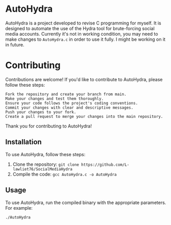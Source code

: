 
# AutoHydra

AutoHydra is a project developed to revise C programming for myself. It is designed to automate the use of the Hydra tool for brute-forcing social media accounts.
Currently it's not in working condition, you may need to make changes to `AutoHydra.c` in order to use it fully.
I might be working on it in future.

# Contributing

Contributions are welcome! If you'd like to contribute to AutoHydra, please follow these steps:

    Fork the repository and create your branch from main.
    Make your changes and test them thoroughly.
    Ensure your code follows the project's coding conventions.
    Commit your changes with clear and descriptive messages.
    Push your changes to your fork.
    Create a pull request to merge your changes into the main repository.

Thank you for contributing to AutoHydra!


## Installation

To use AutoHydra, follow these steps:

1. Clone the repository: `git clone https://github.com/L-lawliet76/SocialMediaHydra`
2. Compile the code: `gcc AutoHydra.c -o AutoHydra`

## Usage

To use AutoHydra, run the compiled binary with the appropriate parameters. For example:

```bash
./AutoHydra
